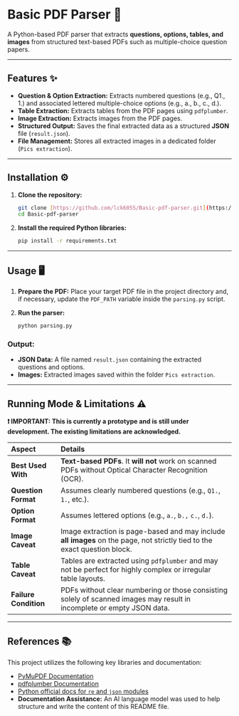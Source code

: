 # Basic PDF Parser 📝

A Python-based PDF parser that extracts **questions, options, tables, and images** from structured text-based PDFs such as multiple-choice question papers.

---

## Features ✨

- **Question & Option Extraction:** Extracts numbered questions (e.g., Q1., 1.) and associated lettered multiple-choice options (e.g., a., b., c., d.).
- **Table Extraction:** Extracts tables from the PDF pages using `pdfplumber`.
- **Image Extraction:** Extracts images from the PDF pages.
- **Structured Output:** Saves the final extracted data as a structured **JSON** file (`result.json`).
- **File Management:** Stores all extracted images in a dedicated folder (`Pics extraction`).

---

## Installation ⚙️

1. **Clone the repository:**

    ```bash
    git clone [https://github.com/lck6055/Basic-pdf-parser.git](https://github.com/lck6055/Basic-pdf-parser.git)
    cd Basic-pdf-parser
    ```

2. **Install the required Python libraries:**

    ```bash
    pip install -r requirements.txt
    ```

---

## Usage 🖥️

1. **Prepare the PDF:** Place your target PDF file in the project directory and, if necessary, update the `PDF_PATH` variable inside the `parsing.py` script.
2. **Run the parser:**

    ```bash
    python parsing.py
    ```

### Output:

- **JSON Data:** A file named `result.json` containing the extracted questions and options.
- **Images:** Extracted images saved within the folder `Pics extraction`.

---

## Running Mode & Limitations ⚠️

**❗ IMPORTANT: This is currently a prototype and is still under development. The existing limitations are acknowledged.**

| Aspect | Details |
| :--- | :--- |
| **Best Used With** | **Text-based PDFs**. It **will not** work on scanned PDFs without Optical Character Recognition (OCR). |
| **Question Format** | Assumes clearly numbered questions (e.g., `Q1.`, `1.`, etc.). |
| **Option Format** | Assumes lettered options (e.g., `a.`, `b.,` `c.`, `d.`). |
| **Image Caveat** | Image extraction is page-based and may include **all images** on the page, not strictly tied to the exact question block. |
| **Table Caveat** | Tables are extracted using `pdfplumber` and may not be perfect for highly complex or irregular table layouts. |
| **Failure Condition** | PDFs without clear numbering or those consisting solely of scanned images may result in incomplete or empty JSON data. |

---

## References 📚

This project utilizes the following key libraries and documentation:

- [PyMuPDF Documentation](https://pymupdf.readthedocs.io/)
- [pdfplumber Documentation](https://github.com/jsvine/pdfplumber)
- [Python official docs for `re` and `json` modules](https://docs.python.org/3/)
- **Documentation Assistance:** An AI language model was used to help structure and write the content of this README file.
